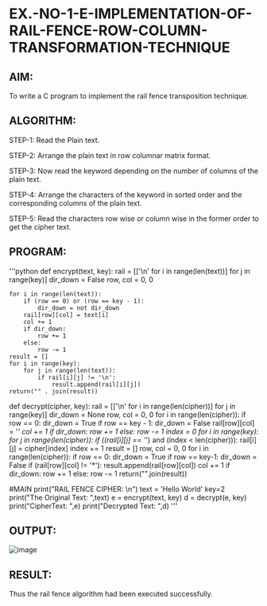 # EX.-NO-1-E-IMPLEMENTATION-OF-RAIL-FENCE-ROW-COLUMN-TRANSFORMATION-TECHNIQUE

## AIM:
  To write a C program to implement the rail fence transposition technique.
  
## ALGORITHM:

STEP-1: Read the Plain text.

STEP-2: Arrange the plain text in row columnar matrix format.

STEP-3: Now read the keyword depending on the number of columns of the plain text.

STEP-4: Arrange the characters of the keyword in sorted order and the corresponding columns of the plain text.

STEP-5: Read the characters row wise or column wise in the former order to get the cipher text.

## PROGRAM:
'''python
  def encrypt(text, key):
  	rail = [['\n' for i in range(len(text))] for j in range(key)]
  	dir_down = False
  	row, col = 0, 0
  	
  	for i in range(len(text)):
  		if (row == 0) or (row == key - 1):
  			dir_down = not dir_down
  		rail[row][col] = text[i]
  		col += 1
  		if dir_down:
  			row += 1
  		else:
  			row -= 1
  	result = []
  	for i in range(key):
  		for j in range(len(text)):
  			if rail[i][j] != '\n':
  				result.append(rail[i][j])
  	return("" . join(result))
  
  def decrypt(cipher, key):
  	rail = [['\n' for i in range(len(cipher))] for j in range(key)]
  	dir_down = None
  	row, col = 0, 0
  	for i in range(len(cipher)):
  		if row == 0:
  			dir_down = True
  		if row == key - 1:
  			dir_down = False
  		rail[row][col] = '*'
  		col += 1
  		if dir_down:
  			row += 1
  		else:
  			row -= 1
  	index = 0
  	for i in range(key):
  		for j in range(len(cipher)):
  			if ((rail[i][j] == '*') and
  			(index < len(cipher))):
  				rail[i][j] = cipher[index]
  				index += 1
  	result = []
  	row, col = 0, 0
  	for i in range(len(cipher)):
  		if row == 0:
  			dir_down = True
  		if row == key-1:
  			dir_down = False
  		if (rail[row][col] != '*'):
  			result.append(rail[row][col])
  			col += 1
  		if dir_down:
  			row += 1
  		else:
  			row -= 1
  	return("".join(result))
  
  #MAIN
  print("RAIL FENCE CIPHER: \n")
  text = 'Hello World'
  key=2
  print("The Original Text: ",text)
  e = encrypt(text, key)
  d = decrypt(e, key)
  print("CipherText: ",e)
  print("Decrypted Text: ",d)
'''


## OUTPUT:

![image](https://github.com/VIKASHAR/EX.-NO-1-E-IMPLEMENTATION-OF-RAIL-FENCE-ROW-COLUMN-TRANSFORMATION-TECHNIQUE/assets/119405655/1e75ce60-f967-4c5a-b1cb-6214f757a9d3)

## RESULT:
  Thus the rail fence algorithm had been executed successfully.
